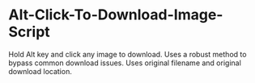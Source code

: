 # Alt-Click-To-Download-Image-Script
Hold Alt key and click any image to download. Uses a robust method to bypass common download issues. Uses original filename and original download location.
